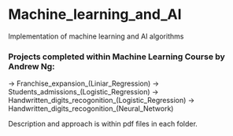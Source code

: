 # Machine_learning_and_AI
Implementation of machine learning and AI algorithms

### Projects completed within Machine Learning Course by Andrew Ng:
-> Franchise_expansion_(Liniar_Regression)
-> Students_admissions_(Logistic_Regression)
-> Handwritten_digits_recogonition_(Logistic_Regression)
-> Handwritten_digits_recogonition_(Neural_Network)

Description and approach is within pdf files in each folder.
